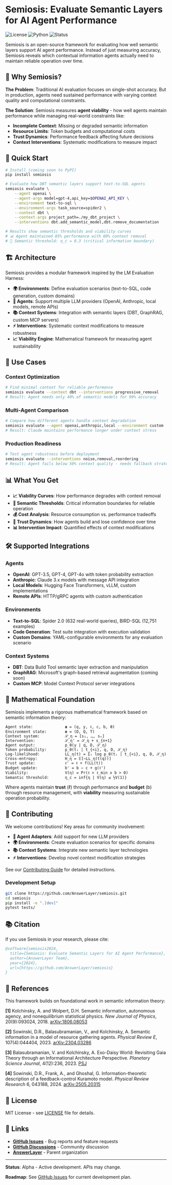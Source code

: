 # Semiosis: Evaluate Semantic Layers for AI Agent Performance

![License](https://img.shields.io/badge/license-MIT-blue.svg)
![Python](https://img.shields.io/badge/python-3.9%2B-blue.svg)
![Status](https://img.shields.io/badge/status-alpha-red.svg)

Semiosis is an open-source framework for evaluating how well semantic layers support AI agent performance. Instead of just measuring accuracy, Semiosis reveals which contextual information agents actually need to maintain reliable operation over time.

## 🎯 Why Semiosis?

**The Problem**: Traditional AI evaluation focuses on single-shot accuracy. But in production, agents need sustained performance with varying context quality and computational constraints.

**The Solution**: Semiosis measures **agent viability** - how well agents maintain performance while managing real-world constraints like:
- **Incomplete Context**: Missing or degraded semantic information
- **Resource Limits**: Token budgets and computational costs  
- **Trust Dynamics**: Performance feedback affecting future decisions
- **Context Interventions**: Systematic modifications to measure impact

## 🚀 Quick Start

```bash
# Install (coming soon to PyPI)
pip install semiosis

# Evaluate how DBT semantic layers support text-to-SQL agents
semiosis evaluate \
    --agent openai \
    --agent-args model=gpt-4,api_key=$OPENAI_API_KEY \
    --environment text-to-sql \
    --environment-args task_source=spider2 \
    --context dbt \
    --context-args project_path=./my_dbt_project \
    --interventions dbt.add_semantic_model,dbt.remove_documentation

# Results show semantic thresholds and viability curves
# 📊 Agent maintained 85% performance with 60% context removal
# 🎯 Semantic threshold: η_c = 0.3 (critical information boundary)
```

## 🏗️ Architecture

Semiosis provides a modular framework inspired by the LM Evaluation Harness:

- **🌍 Environments**: Define evaluation scenarios (text-to-SQL, code generation, custom domains)
- **🤖 Agents**: Support multiple LLM providers (OpenAI, Anthropic, local models, remote APIs)
- **📚 Context Systems**: Integration with semantic layers (DBT, GraphRAG, custom MCP servers)
- **⚡ Interventions**: Systematic context modifications to measure robustness
- **📈 Viability Engine**: Mathematical framework for measuring agent sustainability

## 🔬 Use Cases

### Context Optimization
```bash
# Find minimal context for reliable performance
semiosis evaluate --context dbt --interventions progressive_removal
# Result: Agent needs only 40% of semantic models for 90% accuracy
```

### Multi-Agent Comparison
```bash
# Compare how different agents handle context degradation
semiosis evaluate --agent openai,anthropic,local --environment custom
# Result: Claude maintains performance longer under context stress
```

### Production Readiness
```bash
# Test agent robustness before deployment
semiosis evaluate --interventions noise,removal,reordering
# Result: Agent fails below 50% context quality - needs fallback strategy
```

## 📊 What You Get

- **📈 Viability Curves**: How performance degrades with context removal
- **🎯 Semantic Thresholds**: Critical information boundaries for reliable operation  
- **💰 Cost Analysis**: Resource consumption vs. performance tradeoffs
- **🔄 Trust Dynamics**: How agents build and lose confidence over time
- **📊 Intervention Impact**: Quantified effects of context modifications

## 🛠️ Supported Integrations

### Agents
- **OpenAI**: GPT-3.5, GPT-4, GPT-4o with token probability extraction
- **Anthropic**: Claude 3.x models with message API integration
- **Local Models**: Hugging Face Transformers, vLLM, custom implementations
- **Remote APIs**: HTTP/gRPC agents with custom authentication

### Environments  
- **Text-to-SQL**: Spider 2.0 (632 real-world queries), BIRD-SQL (12,751 examples)
- **Code Generation**: Test suite integration with execution validation
- **Custom Domains**: YAML-configurable environments for any evaluation scenario

### Context Systems
- **DBT**: Data Build Tool semantic layer extraction and manipulation
- **GraphRAG**: Microsoft's graph-based retrieval augmentation (coming soon)
- **Custom MCP**: Model Context Protocol server integrations

## 🧮 Mathematical Foundation

Semiosis implements a rigorous mathematical framework based on semantic information theory:

```
Agent state:              𝐚 = (q, y, ℓ, c, b, θ)
Environment state:        𝐞 = (D, Q, T)  
Context system:           𝒮_η = [s₁, …, sₙ]
Intervention:             𝒮_η' = 𝒮_η + s_{n+1}
Agent output:             p_θ(y | q, D, 𝒮_η)
Token probability:        p_θ(tᵢ | t_{<i}, q, D, 𝒮_η)
Log-likelihood:           LL_η(t) = Σᵢ log p_θ(tᵢ | t_{<i}, q, D, 𝒮_η)
Cross-entropy:            H_η = 𝔼[−LL_η(t(q))]
Trust update:             ℓ' = ℓ + f(LL(t))
Budget update:            b' = b − c + g(ℓ')
Viability:                V(η) = Pr(ℓ > ℓ_min ∧ b > 0)
Semantic threshold:       η_c = inf{η | V(η) ≤ ½V(1)}
```

Where agents maintain **trust** (ℓ) through performance and **budget** (b) through resource management, with **viability** measuring sustainable operation probability.

## 🤝 Contributing

We welcome contributions! Key areas for community involvement:

- **🔌 Agent Adapters**: Add support for new LLM providers
- **🌍 Environments**: Create evaluation scenarios for specific domains  
- **📚 Context Systems**: Integrate new semantic layer technologies
- **⚡ Interventions**: Develop novel context modification strategies

See our [Contributing Guide](CONTRIBUTING.md) for detailed instructions.

### Development Setup

```bash
git clone https://github.com/AnswerLayer/semiosis.git
cd semiosis
pip install -e ".[dev]"
pytest tests/
```

## 📚 Citation

If you use Semiosis in your research, please cite:

```bibtex
@software{semiosis2024,
  title={Semiosis: Evaluate Semantic Layers for AI Agent Performance},
  author={AnswerLayer Team},
  year={2024},
  url={https://github.com/AnswerLayer/semiosis}
}
```

## 📖 References

This framework builds on foundational work in semantic information theory:

**[1]** Kolchinsky, A. and Wolpert, D.H. Semantic information, autonomous agency, and nonequilibrium statistical physics. *New Journal of Physics*, 20(9):093024, 2018. [arXiv:1806.08053](https://arxiv.org/pdf/1806.08053)

**[2]** Sowinski, D.R., Balasubramanian, V., and Kolchinsky, A. Semantic information in a model of resource gathering agents. *Physical Review E*, 107(4):044404, 2023. [arXiv:2304.03286](https://arxiv.org/pdf/2304.03286)

**[3]** Balasubramanian, V. and Kolchinsky, A. Exo-Daisy World: Revisiting Gaia Theory through an Informational Architecture Perspective. *Planetary Science Journal*, 4(12):236, 2023. [PSJ](https://iopscience.iop.org/article/10.3847/PSJ/ade310)

**[4]** Sowinski, D.R., Frank, A., and Ghoshal, G. Information-theoretic description of a feedback-control Kuramoto model. *Physical Review Research* 6, 043188, 2024. [arXiv:2505.20315](https://arxiv.org/pdf/2505.20315)

## 📄 License

MIT License - see [LICENSE](LICENSE) file for details.

## 🔗 Links

- **[GitHub Issues](https://github.com/AnswerLayer/semiosis/issues)** - Bug reports and feature requests
- **[GitHub Discussions](https://github.com/AnswerLayer/semiosis/discussions)** - Community discussion  
- **[AnswerLayer](https://answerlayer.com)** - Parent organization

---

**Status**: Alpha - Active development. APIs may change.

**Roadmap**: See [GitHub Issues](https://github.com/AnswerLayer/semiosis/issues/1) for current development plan.